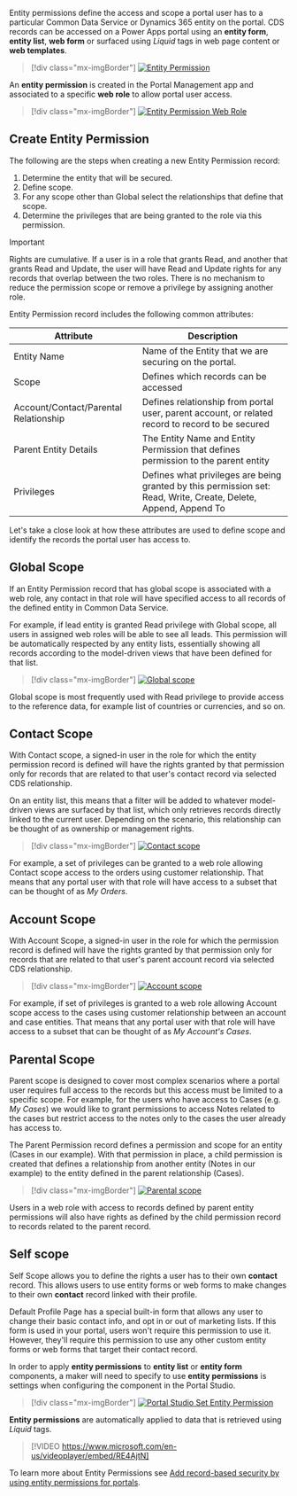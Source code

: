 Entity permissions define the access and scope a portal user has to a particular Common Data Service or Dynamics 365 entity on the portal.  CDS records can be accessed on a Power Apps portal using an **entity form**, **entity list**, **web form** or surfaced using *Liquid* tags in web page content or **web templates**.

> [!div class="mx-imgBorder"]
> [![Entity Permission](../media/entity-permission.png)](../media/entity-permission.png#lightbox)

An **entity permission** is created in the Portal Management app and associated to a specific **web role** to allow portal user access.

> [!div class="mx-imgBorder"]
> [![Entity Permission Web Role](../media/web-role-entity-lists.png)](../media/web-role-entity-lists.png#lightbox)

## Create Entity Permission

The following are the steps when creating a new Entity Permission record:

1. Determine the entity that will be secured.
1. Define scope.
1. For any scope other than Global select the relationships that define that scope.
1. Determine the privileges that are being granted to the role via this permission.

> [!IMPORTANT]
> Rights are cumulative. If a user is in a role that grants Read, and another that grants Read and Update, the user will have Read and Update rights for any records that overlap between the two roles. There is no mechanism to reduce the permission scope or remove a privilege by assigning another role.

Entity Permission record includes the following common attributes:

| Attribute                             | Description                                                  |
| ------------------------------------ | ------------------------------------------------------------ |
| Entity Name                           | Name of the Entity that we are securing on the portal.       |
| Scope                                 | Defines which records can be accessed                        |
| Account/Contact/Parental Relationship | Defines relationship from portal user, parent account, or related record to record to be secured |
| Parent Entity Details                 | The Entity Name and Entity Permission that defines permission to the parent entity |
| Privileges                            | Defines what privileges are being granted by this permission set: Read, Write, Create, Delete, Append, Append To |

Let's take a close look at how these attributes are used to define scope and identify the records the portal user has access to.

## Global Scope

If an Entity Permission record that has global scope is associated with a web role, any contact in that role will have specified access to all records of the defined entity in Common Data Service.

For example, if lead entity is granted Read privilege with Global scope, all users in assigned web roles will be able to see all leads. This permission will be automatically respected by any entity lists, essentially showing all records according to the model-driven views that have been defined for that list.

> [!div class="mx-imgBorder"]
> [![Global scope](../media/global-scope.png)](../media/global-scope.png#lightbox)

Global scope is most frequently used with Read privilege to provide access to the reference data, for example list of countries or currencies, and so on.

## Contact Scope

With Contact scope, a signed-in user in the role for which the entity permission record is defined will have the rights granted by that permission only for records that are related to that user's contact record via  selected CDS relationship.

On an entity list, this means that a filter will be added to whatever model-driven views are surfaced by that list, which only retrieves records directly linked to the current user. Depending on the scenario, this relationship can be thought of as ownership or management rights.

> [!div class="mx-imgBorder"]
> [![Contact scope](../media/contact-scope.png)](../media/contact-scope.png#lightbox)

For example, a set of privileges can be granted to a web role allowing Contact scope access to the orders using customer relationship. That means that any portal user with that role will have access to a subset that can be thought of as *My Orders*.

## Account Scope

With Account Scope, a signed-in user in the role for which the permission record is defined will have the rights granted by that permission only for records that are related to that user's parent account record via selected CDS relationship.

> [!div class="mx-imgBorder"]
> [![Account scope](../media/account-scope.png)](../media/account-scope.png#lightbox)

For example, if set of privileges is granted to a web role allowing Account scope access to the cases using customer relationship between an account and case entities. That means that any portal user with that role will have access to a subset that can be thought of as *My Account's Cases*. 

## Parental Scope

Parent scope is designed to cover most complex scenarios where a portal user requires full access to the records but this access must be limited to a specific scope. For example, for the users who have access to Cases (e.g. *My Cases*) we would like to grant permissions to access Notes related to the cases but restrict access to the notes only to the cases the user already has access to.

The Parent Permission record defines a permission and scope for an entity (Cases in our example). With that permission in place, a child permission is created that defines a relationship from another entity (Notes in our example) to the entity defined in the parent relationship (Cases).

> [!div class="mx-imgBorder"]
> [![Parental scope](../media/parental-scope.png)](../media/parental-scope.png#lightbox)

Users in a web role with access to records defined by parent entity permissions will also have rights as defined by the child permission record to records related to the parent record.

## Self scope

Self Scope allows you to define the rights a user has to their own **contact** record. This allows users to use entity forms or web forms to make changes to their own **contact** record linked with their profile.

Default Profile Page has a special built-in form that allows any user to change their basic contact info, and opt in or out of marketing lists. If this form is used in your portal, users won't require this permission to use it. However, they'll require this permission to use any other custom entity forms or web forms that target their contact record.

In order to apply **entity permissions** to **entity list** or **entity form** components, a maker will need to specify to use **entity permissions** is settings when configuring the component in the Portal Studio.

> [!div class="mx-imgBorder"]
> [![Portal Studio Set Entity Permission](../media/portal-studio-entity-permission.png)](../media/portal-studio-entity-permission.png#lightbox)

**Entity permissions** are automatically applied to data that is retrieved using *Liquid* tags.

<!--VIDEO EntityPermissions.mp4-->
> [!VIDEO https://www.microsoft.com/en-us/videoplayer/embed/RE4AjtN]

To learn more about Entity Permissions see [Add record-based security by using entity permissions for portals](https://docs.microsoft.com/powerapps/maker/portals/configure/assign-entity-permissions/?azure-portal=true).
